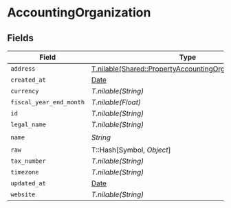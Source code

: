 # AccountingOrganization


## Fields

| Field                                                                                                                    | Type                                                                                                                     | Required                                                                                                                 | Description                                                                                                              |
| ------------------------------------------------------------------------------------------------------------------------ | ------------------------------------------------------------------------------------------------------------------------ | ------------------------------------------------------------------------------------------------------------------------ | ------------------------------------------------------------------------------------------------------------------------ |
| `address`                                                                                                                | [T.nilable(Shared::PropertyAccountingOrganizationAddress)](../../models/shared/propertyaccountingorganizationaddress.md) | :heavy_minus_sign:                                                                                                       | N/A                                                                                                                      |
| `created_at`                                                                                                             | [Date](https://ruby-doc.org/stdlib-2.6.1/libdoc/date/rdoc/Date.html)                                                     | :heavy_minus_sign:                                                                                                       | N/A                                                                                                                      |
| `currency`                                                                                                               | *T.nilable(String)*                                                                                                      | :heavy_minus_sign:                                                                                                       | N/A                                                                                                                      |
| `fiscal_year_end_month`                                                                                                  | *T.nilable(Float)*                                                                                                       | :heavy_minus_sign:                                                                                                       | N/A                                                                                                                      |
| `id`                                                                                                                     | *T.nilable(String)*                                                                                                      | :heavy_minus_sign:                                                                                                       | N/A                                                                                                                      |
| `legal_name`                                                                                                             | *T.nilable(String)*                                                                                                      | :heavy_minus_sign:                                                                                                       | N/A                                                                                                                      |
| `name`                                                                                                                   | *String*                                                                                                                 | :heavy_check_mark:                                                                                                       | N/A                                                                                                                      |
| `raw`                                                                                                                    | T::Hash[Symbol, *Object*]                                                                                                | :heavy_minus_sign:                                                                                                       | N/A                                                                                                                      |
| `tax_number`                                                                                                             | *T.nilable(String)*                                                                                                      | :heavy_minus_sign:                                                                                                       | N/A                                                                                                                      |
| `timezone`                                                                                                               | *T.nilable(String)*                                                                                                      | :heavy_minus_sign:                                                                                                       | N/A                                                                                                                      |
| `updated_at`                                                                                                             | [Date](https://ruby-doc.org/stdlib-2.6.1/libdoc/date/rdoc/Date.html)                                                     | :heavy_minus_sign:                                                                                                       | N/A                                                                                                                      |
| `website`                                                                                                                | *T.nilable(String)*                                                                                                      | :heavy_minus_sign:                                                                                                       | N/A                                                                                                                      |